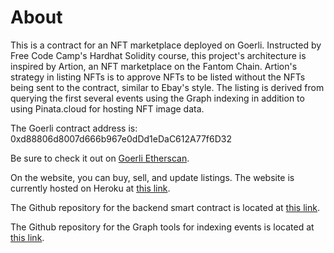 # About

This is a contract for an NFT marketplace deployed on Goerli. Instructed by Free Code Camp's Hardhat Solidity course, this project's architecture is inspired by Artion, an NFT marketplace on the Fantom Chain. Artion's strategy in listing NFTs is to approve NFTs to be listed without the NFTs being sent to the contract, similar to Ebay's style. The listing is derived from querying the first several events using the Graph indexing in addition to using Pinata.cloud for hosting NFT image data.

The Goerli contract address is: 0xd88806d8007d666b967e0dDd1eDaC612A77f6D32

Be sure to check it out on [Goerli Etherscan](https://goerli.etherscan.io/0xd88806d8007d666b967e0dDd1eDaC612A77f6D32).

On the website, you can buy, sell, and update listings. The website is currently hosted on Heroku at [this link](https://sad-nftmarketplace.herokuapp.com/).

The Github repository for the backend smart contract is located at [this link](https://github.com/SADFrancis/hardhat-nft-marketplace-fcc).

The Github repository for the Graph tools for indexing events is located at [this link](https://github.com/SADFrancis/graph-nft-marketplace-fcc).

